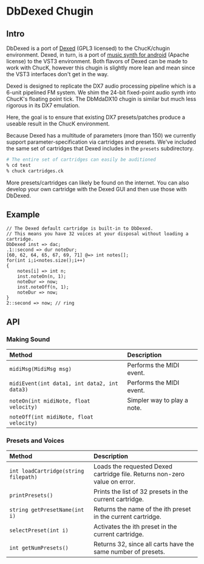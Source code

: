 # DbDexed Chugin

## Intro

DbDexed is a port of [Dexed](https://github.com/asb2m10/dexed) (GPL3 licensed)
to the ChucK/chugin environment.  Dexed, in turn, is a port of 
[music synth for android](https://github.com/google/music-synthesizer-for-android) 
(Apache license) to the VST3 environment.  Both flavors of Dexed can
be made to work with ChucK, however this chugin is slightly more lean
and mean since the VST3 interfaces don't get in the way.

Dexed is designed to replicate the DX7 audio processing pipeline which
is a 6-unit pipelined FM system.  We shim the 24-bit fixed-point audio 
synth into ChucK's floating point tick.  The DbMdaDX10 chugin is 
similar but much less rigorous in its DX7 emulation.

Here, the goal is to ensure that existing DX7 presets/patches produce 
a useable result in the ChucK environment.

Because Dexed has a multitude of parameters (more than 150) we currently
support parameter-specification via cartridges and presets.  We've included
the same set of cartridges that Dexed includes in the `presets` subdirectory.

```sh
# The entire set of cartridges can easily be auditioned 
% cd test
% chuck cartridges.ck
```

More presets/cartridges can likely be found on the internet.  You can
also develop your own cartridge with the Dexed GUI and then use those
with DbDexed.

## Example

```ck
// The Dexed default cartridge is built-in to DbDexed.
// This means you have 32 voices at your disposal without loading a cartridge.
DbDexed inst => dac;
.1::second => dur noteDur;
[60, 62, 64, 65, 67, 69, 71] @=> int notes[];
for(int i;i<notes.size();i++)
{
    notes[i] => int n;
    inst.noteOn(n, 1);
    noteDur => now;
    inst.noteOff(n, 1);
    noteDur => now;
}
2::second => now; // ring
```

## API

### Making Sound

| Method                                       | Description                 |
| :------------------------------------------- | :-------------------------- |
| `midiMsg(MidiMsg msg)`                       | Performs the MIDI event.    |
| `midiEvent(int data1, int data2, int data3)` | Performs the MIDI event.    |
| `noteOn(int midiNote, float velocity)`       | Simpler way to play a note. |
| `noteOff(int midiNote, float velocity)`      |                             |

### Presets and Voices

| Method                               | Description                                                                |
| :----------------------------------- | :------------------------------------------------------------------------- |
| `int loadCartridge(string filepath)` | Loads the requested Dexed cartridge file. Returns non-zero value on error. |
| `printPresets()`                     | Prints the list of 32 presets in the current cartridge.                    |
| `string getPresetName(int i)`        | Returns the name of the ith preset in the current cartridge.               |
| `selectPreset(int i)`                | Activates the ith preset in the current cartridge.                         |
| `int getNumPresets()`                | Returns 32, since all carts have the same number of presets.               |




